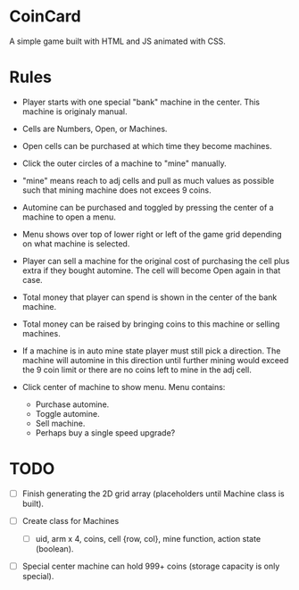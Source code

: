 # CoinCard

A simple game built with HTML and JS animated with CSS.

# Rules

- Player starts with one special "bank" machine in the center. This machine is originaly manual.

- Cells are Numbers, Open, or Machines.

- Open cells can be purchased at which time they become machines.

- Click the outer circles of a machine to "mine" manually.

- "mine" means reach to adj cells and pull as much values as possible such that mining machine does not excees 9 coins.

- Automine can be purchased and toggled by pressing the center of a machine to open a menu.

- Menu shows over top of lower right or left of the game grid depending on what machine is selected.

- Player can sell a machine for the original cost of purchasing the cell plus extra if they bought automine. The cell will become Open again in that case.

- Total money that player can spend is shown in the center of the bank machine.

- Total money can be raised by bringing coins to this machine or selling machines.

- If a machine is in auto mine state player must still pick a direction. The machine will automine in this direction until further mining would exceed the 9 coin limit or there are no coins left to mine in the adj cell.

- Click center of machine to show menu. Menu contains:
    - Purchase automine.
    - Toggle automine.
    - Sell machine.
    - Perhaps buy a single speed upgrade?

# TODO

- [ ] Finish generating the 2D grid array (placeholders until Machine class is built).

- [ ] Create class for Machines
    - [ ] uid, arm x 4, coins, cell {row, col}, mine function, action state (boolean).

- [ ] Special center machine can hold 999+ coins (storage capacity is only special).